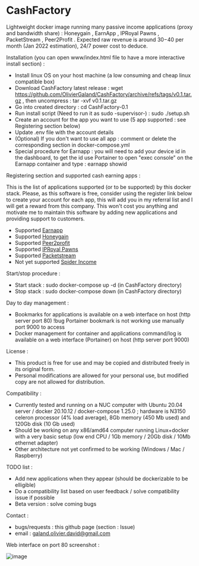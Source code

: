 # CashFactory
Lightweight docker image running many passive income applications (proxy and bandwidth share) : Honeygain , EarnApp , IPRoyal Pawns , PacketStream , Peer2Profit . 
Expected raw revenue is around $30-$40 per month (Jan 2022 estimation), 24/7 power cost to deduce.

Installation (you can open www/index.html file to have a more interactive install section) :

- Install linux OS on your host machine (a low consuming and cheap linux compatible box) 
- Download CashFactory latest release : wget https://github.com/OlivierGaland/CashFactory/archive/refs/tags/v0.1.tar.gz , then uncompress : tar -xvf v0.1.tar.gz
- Go into created directory : cd CashFactory-0.1
- Run install script (Need to run it as sudo -supervisor-) : sudo ./setup.sh
- Create an account for the app you want to use (5 app supported : see Registering section below)
- Update .env file with the account details
- (Optional) If you don't want to use all app : comment or delete the corresponding section in docker-compose.yml
- Special procedure for Earnapp : you will need to add your device id in the dashboard, to get the id use Portainer to open "exec console" on the Earnapp container and type : earnapp showid

Registering section and supported cash earning apps :

This is the list of applications supported (or to be supported) by this docker stack.
Please, as this software is free, consider using the register link below to create your account for each app, this will add you in my referral list and I will get a reward from this company.
This won't cost you anything and motivate me to maintain this software by adding new applications and providing support to customers.

- Supported [Earnapp](https://earnapp.com/i/p34wpf4)
- Supported [Honeygain](https://r.honeygain.me/GALAN2C368)
- Supported [Peer2profit](https://peer2profit.com/r/164081436561ccd71d961f2/en)
- Supported [IPRoyal Pawns](https://iproyal.com/pawns?r=455236)
- Supported [Packetstream](https://packetstream.io/?psr=32GQ)
- Not yet supported [Spider Income](https://income.spider.dev/r/galan21l65)

Start/stop procedure :

- Start stack : sudo docker-compose up -d (in CashFactory directory)
- Stop stack : sudo docker-compose down (in CashFactory directory)

Day to day management :

- Bookmarks for applications is available on a web interface on host (http server port 80) !bug Portainer bookmark is not working use manually port 9000 to access
- Docker management for container and applications command/log is available on a web interface (Portainer) on host (http server port 9000)

License : 

- This product is free for use and may be copied and distributed freely in its original form.
- Personal modifications are allowed for your personal use, but modified copy are not allowed for distribution.

Compatibility :

- Currently tested and running on a NUC computer with Ubuntu 20.04 server / docker 20.10.12 / docker-compose 1.25.0 ; hardware is N3150 celeron processor (4% load average), 8Gb memory (450 Mb used) and 120Gb disk (10 Gb used) 
- Should be working on any x86/amd64 computer running Linux+docker with a very basic setup (low end CPU / 1Gb memory / 20Gb disk / 10Mb ethernet adapter)   
- Other architecture not yet confirmed to be working (Windows / Mac / Raspberry)

TODO list :

- Add new applications when they appear (should be dockerizable to be elligible)
- Do a compatibility list based on user feedback / solve compatibility issue if possible
- Beta version : solve coming bugs

Contact :

- bugs/requests : this github page (section : Issue)
- email : galand.olivier.david@gmail.com
 
Web interface on port 80 screenshot :

![image](https://user-images.githubusercontent.com/26048157/147865719-519d33ce-7da2-4fa8-8a37-0d7254696fd5.png)
